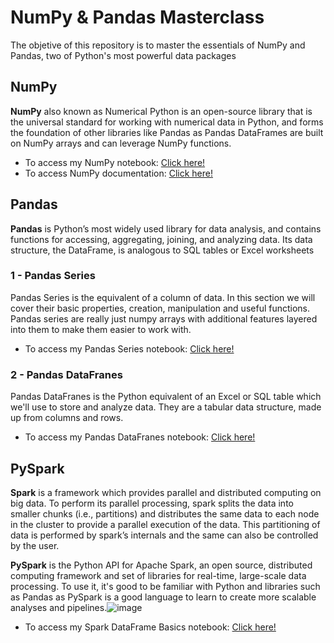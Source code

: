 # NumPy & Pandas Masterclass

The objetive of this repository is to master the essentials of NumPy and Pandas, two of Python's most powerful data packages


## NumPy

**NumPy** also known as Numerical Python is an open-source library that is the universal standard for working with numerical data in Python, and forms the foundation of other libraries like Pandas as Pandas DataFrames are built on NumPy arrays and can leverage NumPy functions.

- To access my NumPy notebook: [Click here!](https://github.com/andreareosa/NumPy-Pandas-Masterclass/blob/main/NumPy%20Masterclass.ipynb)
- To access NumPy documentation: [Click here!](https://numpy.org/doc/stable/#)

## Pandas

**Pandas** is Python’s most widely used library for data analysis, and contains functions for accessing, aggregating, joining, and analyzing data. 
Its data structure, the DataFrame, is analogous to SQL tables or Excel worksheets


### 1 - Pandas Series

Pandas Series is the equivalent of a column of data. In this section we will cover their basic properties, creation, manipulation and useful functions.
Pandas series are really just numpy arrays with additional features layered into them to make them easier to work with.

- To access my Pandas Series notebook: [Click here!](https://github.com/andreareosa/NumPy-Pandas-Masterclass/blob/main/Pandas%20Series%20Masterclass.ipynb)


### 2 - Pandas DataFranes

Pandas DataFranes is the Python equivalent of an Excel or SQL table which we'll use to store and analyze data. They are a tabular data structure, made up from columns and rows.

- To access my Pandas DataFranes notebook: [Click here!](https://github.com/andreareosa/NumPy-Pandas-Masterclass/blob/main/Pandas%20Dataframes%20Masterclass.ipynb)


## PySpark

**Spark** is a framework which provides parallel and distributed computing on big data. To perform its parallel processing, spark splits the data into smaller chunks (i.e., partitions) and distributes the same data to each node in the cluster to provide a parallel execution of the data. This partitioning of data is performed by spark’s internals and the same can also be controlled by the user. 

**PySpark** is the Python API for Apache Spark, an open source, distributed computing framework and set of libraries for real-time, large-scale data processing. To use it, it's good to be familiar with Python and libraries such as Pandas as  PySpark is a good language to learn to create more scalable analyses and pipelines.![image](https://user-images.githubusercontent.com/81584993/212941853-5eef1e4c-feed-4a68-a0a2-5891eaf135a3.png)

- To access my Spark DataFrame Basics notebook: [Click here!](https://github.com/andreareosa/NumPy-Pandas-Masterclass/blob/main/Spark%20and%20Python%20for%20BigData.ipynb)

